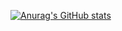[![Anurag's GitHub stats](https://github-readme-stats.vercel.app/api?username=tangwenlongNO1&hide=stars,prs)](https://github.com/anuraghazra/github-readme-stats)
